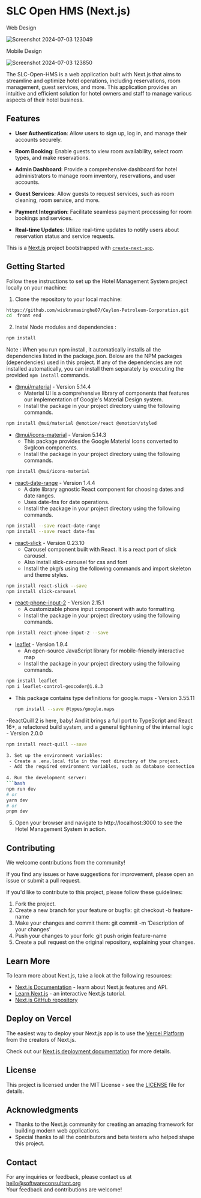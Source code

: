 # SLC Open HMS (Next.js)

Web Design

![Screenshot 2024-07-03 123049](https://github.com/wickramasinghe07/Ceylon-Petroleum-Corporation/assets/102098023/5906a5d0-9b7b-44f9-9541-03c7b0a25283)

Mobile Design

![Screenshot 2024-07-03 123850](https://github.com/wickramasinghe07/Ceylon-Petroleum-Corporation/assets/102098023/5b312566-2277-44a3-a3aa-491edeee09f1)


The SLC-Open-HMS is a web application built with Next.js that aims to streamline and optimize hotel operations, including reservations, room management, guest services, and more. This application provides an intuitive and efficient solution for hotel owners and staff to manage various aspects of their hotel business.

## Features

- **User Authentication**: Allow users to sign up, log in, and manage their accounts securely.

- **Room Booking**: Enable guests to view room availability, select room types, and make reservations.

- **Admin Dashboard**: Provide a comprehensive dashboard for hotel administrators to manage room inventory, reservations, and user accounts.

- **Guest Services**: Allow guests to request services, such as room cleaning, room service, and more.

- **Payment Integration**: Facilitate seamless payment processing for room bookings and services.

- **Real-time Updates**: Utilize real-time updates to notify users about reservation status and service requests.

This is a [Next.js](https://nextjs.org/) project bootstrapped with [`create-next-app`](https://github.com/vercel/next.js/tree/canary/packages/create-next-app).

## Getting Started

Follow these instructions to set up the Hotel Management System project locally on your machine:

1. Clone the repository to your local machine:
 ```bash
https://github.com/wickramasinghe07/Ceylon-Petroleum-Corporation.git
cd  front end
 ```
2. Instal Node modules and dependencies : 

```bash
npm install
 ```
Note : When you run npm install, it automatically installs all the dependencies listed in the package.json.
Below are the NPM packages (dependencies) used in this project. If any of the dependencies are not installed automatically, you can install them separately by executing the provided `npm install` commands.

- [@mui/material](https://mui.com/material-ui/getting-started/installation/) - Version 5.14.4
  - Material UI is a comprehensive library of components that features our implementation of Google's Material Design system.
  - Install the package in your project directory using the following commands.
 ```bash
npm install @mui/material @emotion/react @emotion/styled
 ```

- [@mui/icons-material](https://mui.com/material-ui/icons/) - Version 5.14.3
  - This package provides the Google Material Icons converted to SvgIcon components.
  - Install the package in your project directory using the following commands.
 ```bash
npm install @mui/icons-material
 ```

- [react-date-range](https://www.npmjs.com/package/react-date-range) - Version 1.4.4
  - A date library agnostic React component for choosing dates and date ranges. 
  - Uses date-fns for date operations.
  - Install the package in your project directory using the following commands.
 ```bash
npm install --save react-date-range
npm install --save react date-fns
 ```

- [react-slick](https://www.npmjs.com/package/react-slick) - Version 0.23.10
  - Carousel component built with React. It is a react port of slick carousel.
  - Also install slick-carousel for css and font
  - Install the pkg/s using the following commands and import skeleton and theme styles.
```bash
npm install react-slick --save
npm install slick-carousel
 ```
 
- [react-phone-input-2](https://www.npmjs.com/package/react-phone-input-2) - Version 2.15.1
  - A customizable phone input component with auto formatting.
  - Install the package in your project directory using the following commands.
```bash
npm install react-phone-input-2 --save
 ```
 
- [leaflet](https://www.npmjs.com/package/leaflet) - Version 1.9.4
  - An open-source JavaScript library for mobile-friendly interactive map
  - Install the package in your project directory using the following commands.
```bash
npm install leaflet
npm i leaflet-control-geocoder@1.8.3
 ```
- This package contains type definitions for google.maps - Version 3.55.11
  ```bash
  npm install --save @types/google.maps

-ReactQuill 2 is here, baby! And it brings a full port to TypeScript and React 16+, a refactored build system, and a general tightening of the internal logic - Version 2.0.0
 ```bash
 npm install react-quill --save
  
3. Set up the environment variables:
  - Create a .env.local file in the root directory of the project.
  - Add the required environment variables, such as database connection strings, API keys, etc.
    
4. Run the development server:
 ```bash
npm run dev
# or
yarn dev
# or
pnpm dev
 ```
5. Open your browser and navigate to http://localhost:3000 to see the Hotel Management System in action.

## Contributing
We welcome contributions from the community! 

If you find any issues or have suggestions for improvement, please open an issue or submit a pull request.

If you'd like to contribute to this project, please follow these guidelines:

1. Fork the project.
2. Create a new branch for your feature or bugfix: git checkout -b feature-name
3. Make your changes and commit them: git commit -m 'Description of your changes'
4. Push your changes to your fork: git push origin feature-name
5. Create a pull request on the original repository, explaining your changes.

## Learn More
To learn more about Next.js, take a look at the following resources:
- [Next.js Documentation](https://nextjs.org/docs) - learn about Next.js features and API.
- [Learn Next.js](https://nextjs.org/learn) - an interactive Next.js tutorial.
- [Next.js GitHub repository](https://github.com/vercel/next.js/) 

## Deploy on Vercel

The easiest way to deploy your Next.js app is to use the [Vercel Platform](https://vercel.com/new?utm_medium=default-template&filter=next.js&utm_source=create-next-app&utm_campaign=create-next-app-readme) from the creators of Next.js.

Check out our [Next.js deployment documentation](https://nextjs.org/docs/deployment) for more details.

## License
This project is licensed under the MIT License - see the [LICENSE](https://github.com/git/git-scm.com/blob/main/MIT-LICENSE.txt) file for details.

## Acknowledgments
- Thanks to the Next.js community for creating an amazing framework for building modern web applications.
- Special thanks to all the contributors and beta testers who helped shape this project.

## Contact
For any inquiries or feedback, please contact us at hello@softwareconsultant.org  
Your feedback and contributions are welcome!

